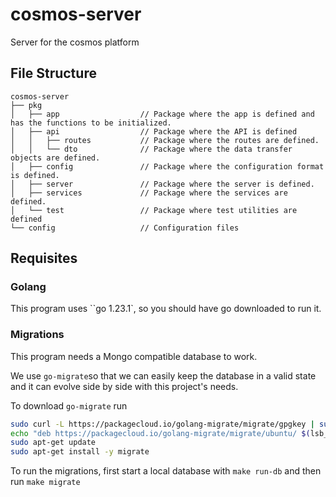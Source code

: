 # cosmos-server

Server for the cosmos platform

## File Structure

```
cosmos-server
├── pkg
│   ├── app                  // Package where the app is defined and has the functions to be initialized.
│   ├── api                  // Package where the API is defined
│   │   ├── routes           // Package where the routes are defined.
│   │   └── dto              // Package where the data transfer objects are defined.
│   ├── config               // Package where the configuration format is defined.
│   ├── server               // Package where the server is defined.
│   ├── services             // Package where the services are defined.
│   └── test                 // Package where test utilities are defined
└── config                   // Configuration files
```

## Requisites

### Golang

This program uses ``go 1.23.1`, so you should have go downloaded to run it.

### Migrations

This program needs a Mongo compatible database to work.

We use `go-migrate`so that we can easily keep the database in a valid state and it can evolve side by side with this project's needs.

To download `go-migrate` run

```sh
sudo curl -L https://packagecloud.io/golang-migrate/migrate/gpgkey | sudo apt-key add -
echo "deb https://packagecloud.io/golang-migrate/migrate/ubuntu/ $(lsb_release -cs) main" | sudo tee /etc/apt/sources.list.d/migrate.list
sudo apt-get update
sudo apt-get install -y migrate
```

To run the migrations, first start a local database with `make run-db` and then run `make migrate`
